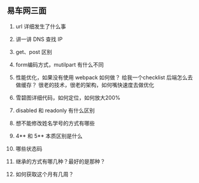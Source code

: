 ## 易车网三面

1. url 详细发生了什么事
2. 讲一讲 DNS 查找 IP 
3. get、post 区别
4. form编码方式，mutilpart 有什么不同
5. 性能优化，如果没有使用 webpack 如何做？
 		给我一个checklist
 		后端怎么去做缓存？
 		很老的技术，很老的架构，如何嘴快速度去做优化

6. 雪碧图详细代码，如何定位，如何放大200%
7. disabled 和  readonly 有什么区别
8. 想不能修改姓名学号的方式有哪些
9. 4** 和 5** 本质区别是什么
10. 哪些状态码
11. 继承的方式有哪几种？最好的是那种？
12. 如何获取这个月有几周？

